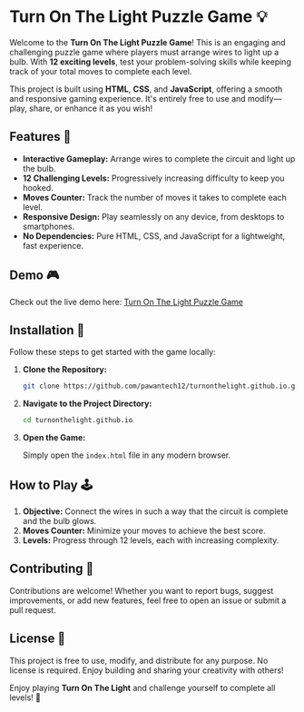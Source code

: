 # Turn On The Light Puzzle Game 💡

Welcome to the **Turn On The Light Puzzle Game**! This is an engaging and challenging puzzle game where players must arrange wires to light up a bulb. With **12 exciting levels**, test your problem-solving skills while keeping track of your total moves to complete each level.

This project is built using **HTML**, **CSS**, and **JavaScript**, offering a smooth and responsive gaming experience. It's entirely free to use and modify—play, share, or enhance it as you wish!


## Features 🌟

- **Interactive Gameplay:** Arrange wires to complete the circuit and light up the bulb.  
- **12 Challenging Levels:** Progressively increasing difficulty to keep you hooked.  
- **Moves Counter:** Track the number of moves it takes to complete each level.  
- **Responsive Design:** Play seamlessly on any device, from desktops to smartphones.  
- **No Dependencies:** Pure HTML, CSS, and JavaScript for a lightweight, fast experience.  


## Demo 🎮

Check out the live demo here: [Turn On The Light Puzzle Game](https://pawantech12.github.io/turnonthelight.github.io/)  

## Installation 🚀

Follow these steps to get started with the game locally:

1. **Clone the Repository:**

   ```bash
   git clone https://github.com/pawantech12/turnonthelight.github.io.git
   ```

2. **Navigate to the Project Directory:**

   ```bash
   cd turnonthelight.github.io
   ```

3. **Open the Game:**

   Simply open the `index.html` file in any modern browser.


## How to Play 🕹️

1. **Objective:** Connect the wires in such a way that the circuit is complete and the bulb glows.  
2. **Moves Counter:** Minimize your moves to achieve the best score.  
3. **Levels:** Progress through 12 levels, each with increasing complexity.  


## Contributing 🤝

Contributions are welcome! Whether you want to report bugs, suggest improvements, or add new features, feel free to open an issue or submit a pull request.


## License 📜

This project is free to use, modify, and distribute for any purpose. No license is required. Enjoy building and sharing your creativity with others!


Enjoy playing **Turn On The Light** and challenge yourself to complete all levels! 🌟
